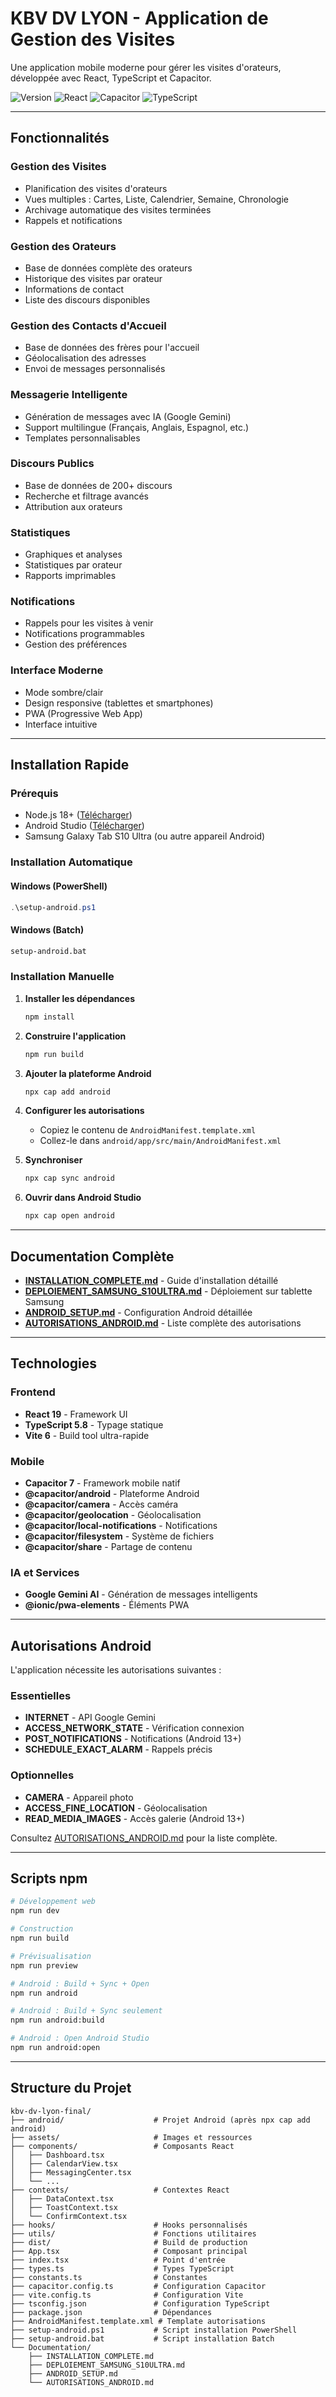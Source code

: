 # KBV DV LYON - Application de Gestion des Visites

Une application mobile moderne pour gérer les visites d'orateurs, développée avec React, TypeScript et Capacitor.

![Version](https://img.shields.io/badge/version-1.0.0-blue)
![React](https://img.shields.io/badge/React-19-blue)
![Capacitor](https://img.shields.io/badge/Capacitor-7-blue)
![TypeScript](https://img.shields.io/badge/TypeScript-5.8-blue)

---

## Fonctionnalités

### Gestion des Visites

- Planification des visites d'orateurs
- Vues multiples : Cartes, Liste, Calendrier, Semaine, Chronologie
- Archivage automatique des visites terminées
- Rappels et notifications

### Gestion des Orateurs

- Base de données complète des orateurs
- Historique des visites par orateur
- Informations de contact
- Liste des discours disponibles

### Gestion des Contacts d'Accueil

- Base de données des frères pour l'accueil
- Géolocalisation des adresses
- Envoi de messages personnalisés

### Messagerie Intelligente

- Génération de messages avec IA (Google Gemini)
- Support multilingue (Français, Anglais, Espagnol, etc.)
- Templates personnalisables

### Discours Publics

- Base de données de 200+ discours
- Recherche et filtrage avancés
- Attribution aux orateurs

### Statistiques

- Graphiques et analyses
- Statistiques par orateur
- Rapports imprimables

### Notifications

- Rappels pour les visites à venir
- Notifications programmables
- Gestion des préférences

### Interface Moderne

- Mode sombre/clair
- Design responsive (tablettes et smartphones)
- PWA (Progressive Web App)
- Interface intuitive

---

## Installation Rapide

### Prérequis

- Node.js 18+ ([Télécharger](https://nodejs.org/))
- Android Studio ([Télécharger](https://developer.android.com/studio))
- Samsung Galaxy Tab S10 Ultra (ou autre appareil Android)

### Installation Automatique

#### Windows (PowerShell)

```powershell
.\setup-android.ps1
```

#### Windows (Batch)

```cmd
setup-android.bat
```

### Installation Manuelle

1. **Installer les dépendances**

   ```bash
   npm install
   ```

2. **Construire l'application**

   ```bash
   npm run build
   ```

3. **Ajouter la plateforme Android**

   ```bash
   npx cap add android
   ```

4. **Configurer les autorisations**

   - Copiez le contenu de `AndroidManifest.template.xml`
   - Collez-le dans `android/app/src/main/AndroidManifest.xml`

5. **Synchroniser**

   ```bash
   npx cap sync android
   ```

6. **Ouvrir dans Android Studio**

   ```bash
   npx cap open android
   ```

---

## Documentation Complète

- **[INSTALLATION_COMPLETE.md](./INSTALLATION_COMPLETE.md)** - Guide d'installation détaillé
- **[DEPLOIEMENT_SAMSUNG_S10ULTRA.md](./DEPLOIEMENT_SAMSUNG_S10ULTRA.md)** - Déploiement sur tablette Samsung
- **[ANDROID_SETUP.md](./ANDROID_SETUP.md)** - Configuration Android détaillée
- **[AUTORISATIONS_ANDROID.md](./AUTORISATIONS_ANDROID.md)** - Liste complète des autorisations

---

## Technologies

### Frontend

- **React 19** - Framework UI
- **TypeScript 5.8** - Typage statique
- **Vite 6** - Build tool ultra-rapide

### Mobile

- **Capacitor 7** - Framework mobile natif
- **@capacitor/android** - Plateforme Android
- **@capacitor/camera** - Accès caméra
- **@capacitor/geolocation** - Géolocalisation
- **@capacitor/local-notifications** - Notifications
- **@capacitor/filesystem** - Système de fichiers
- **@capacitor/share** - Partage de contenu

### IA et Services

- **Google Gemini AI** - Génération de messages intelligents
- **@ionic/pwa-elements** - Éléments PWA

---

## Autorisations Android

L'application nécessite les autorisations suivantes :

### Essentielles

- **INTERNET** - API Google Gemini
- **ACCESS_NETWORK_STATE** - Vérification connexion
- **POST_NOTIFICATIONS** - Notifications (Android 13+)
- **SCHEDULE_EXACT_ALARM** - Rappels précis

### Optionnelles

- **CAMERA** - Appareil photo
- **ACCESS_FINE_LOCATION** - Géolocalisation
- **READ_MEDIA_IMAGES** - Accès galerie (Android 13+)

Consultez [AUTORISATIONS_ANDROID.md](./AUTORISATIONS_ANDROID.md) pour la liste complète.

---

## Scripts npm

```bash
# Développement web
npm run dev

# Construction
npm run build

# Prévisualisation
npm run preview

# Android : Build + Sync + Open
npm run android

# Android : Build + Sync seulement
npm run android:build

# Android : Open Android Studio
npm run android:open
```

---

## Structure du Projet

```text
kbv-dv-lyon-final/
├── android/                    # Projet Android (après npx cap add android)
├── assets/                     # Images et ressources
├── components/                 # Composants React
│   ├── Dashboard.tsx
│   ├── CalendarView.tsx
│   ├── MessagingCenter.tsx
│   └── ...
├── contexts/                   # Contextes React
│   ├── DataContext.tsx
│   ├── ToastContext.tsx
│   └── ConfirmContext.tsx
├── hooks/                      # Hooks personnalisés
├── utils/                      # Fonctions utilitaires
├── dist/                       # Build de production
├── App.tsx                     # Composant principal
├── index.tsx                   # Point d'entrée
├── types.ts                    # Types TypeScript
├── constants.ts                # Constantes
├── capacitor.config.ts         # Configuration Capacitor
├── vite.config.ts              # Configuration Vite
├── tsconfig.json               # Configuration TypeScript
├── package.json                # Dépendances
├── AndroidManifest.template.xml # Template autorisations
├── setup-android.ps1           # Script installation PowerShell
├── setup-android.bat           # Script installation Batch
└── Documentation/
    ├── INSTALLATION_COMPLETE.md
    ├── DEPLOIEMENT_SAMSUNG_S10ULTRA.md
    ├── ANDROID_SETUP.md
    └── AUTORISATIONS_ANDROID.md
